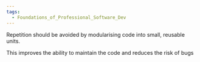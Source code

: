 ```yaml
---
tags:
  - Foundations_of_Professional_Software_Dev
---
```

Repetition should be avoided by modularising code into small, reusable units.

This improves the ability to maintain the code and reduces the risk of bugs